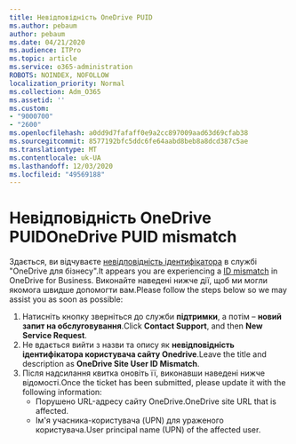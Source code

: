 ```yaml
---
title: Невідповідність OneDrive PUID
ms.author: pebaum
author: pebaum
ms.date: 04/21/2020
ms.audience: ITPro
ms.topic: article
ms.service: o365-administration
ROBOTS: NOINDEX, NOFOLLOW
localization_priority: Normal
ms.collection: Adm_O365
ms.assetid: ''
ms.custom:
- "9000700"
- "2600"
ms.openlocfilehash: a0dd9d7fafaff0e9a2cc897009aad63d69cfab38
ms.sourcegitcommit: 8577192bfc5ddc6fe64aabd8beb8a8dcd387c5ae
ms.translationtype: MT
ms.contentlocale: uk-UA
ms.lasthandoff: 12/03/2020
ms.locfileid: "49569188"
---
```

# <a name="onedrive-puid-mismatch"></a><span data-ttu-id="dd3ed-102">Невідповідність OneDrive PUID</span><span class="sxs-lookup"><span data-stu-id="dd3ed-102">OneDrive PUID mismatch</span></span>

<span data-ttu-id="dd3ed-103">Здається, ви відчуваєте [невідповідність ідентифікатора](https://docs.microsoft.com/sharepoint/troubleshoot/administration/access-denied-or-need-permission-error-sharepoint-online-or-onedrive-for-business#when-accessing-a-onedrive-site) в службі "OneDrive для бізнесу".</span><span class="sxs-lookup"><span data-stu-id="dd3ed-103">It appears you are experiencing a [ID mismatch](https://docs.microsoft.com/sharepoint/troubleshoot/administration/access-denied-or-need-permission-error-sharepoint-online-or-onedrive-for-business#when-accessing-a-onedrive-site) in OneDrive for Business.</span></span> <span data-ttu-id="dd3ed-104">Виконайте наведені нижче дії, щоб ми могли якомога швидше допомогти вам.</span><span class="sxs-lookup"><span data-stu-id="dd3ed-104">Please follow the steps below so we may assist you as soon as possible:</span></span>

1. <span data-ttu-id="dd3ed-105">Натисніть кнопку зверніться до служби  **підтримки**, а потім –  **новий запит на обслуговування**.</span><span class="sxs-lookup"><span data-stu-id="dd3ed-105">Click  **Contact Support**, and then  **New Service Request**.</span></span>
2. <span data-ttu-id="dd3ed-106">Не вдається вийти з назви та опису як  **невідповідність ідентифікатора користувача сайту Onedrive**.</span><span class="sxs-lookup"><span data-stu-id="dd3ed-106">Leave the title and description as  **OneDrive Site User ID Mismatch**.</span></span>
3. <span data-ttu-id="dd3ed-107">Після надсилання квитка оновіть її, виконавши наведені нижче відомості.</span><span class="sxs-lookup"><span data-stu-id="dd3ed-107">Once the ticket has been submitted, please update it with the following information:</span></span>
    - <span data-ttu-id="dd3ed-108">Порушено URL-адресу сайту OneDrive.</span><span class="sxs-lookup"><span data-stu-id="dd3ed-108">OneDrive site URL that is affected.</span></span>
    - <span data-ttu-id="dd3ed-109">Ім'я учасника-користувача (UPN) для ураженого користувача.</span><span class="sxs-lookup"><span data-stu-id="dd3ed-109">User principal name (UPN) of the affected user.</span></span>

